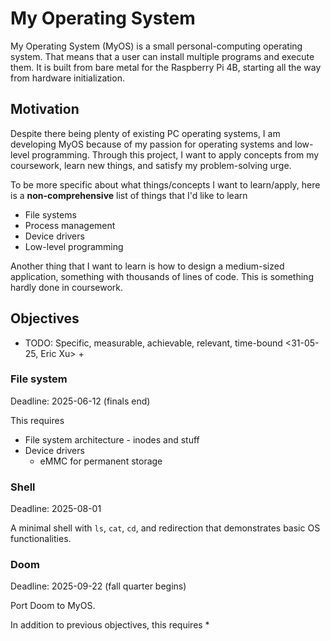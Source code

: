 # My Operating System

My Operating System (MyOS) is a small personal-computing operating system.
That means that a user can install multiple programs and execute them. It is
built from bare metal for the Raspberry Pi 4B, starting all the way from
hardware initialization.


## Motivation

Despite there being plenty of existing PC operating systems, I am developing
MyOS because of my passion for operating systems and low-level programming.
Through this project, I want to apply concepts from my coursework, learn new
things, and satisfy my problem-solving urge.

To be more specific about what things/concepts I want to learn/apply, here is a
**non-comprehensive** list of things that I'd like to learn

* File systems
* Process management
* Device drivers
* Low-level programming

Another thing that I want to learn is how to design a medium-sized
application, something with thousands of lines of code. This is something hardly
done in coursework.


## Objectives

+ TODO: Specific, measurable, achievable, relevant, time-bound <31-05-25, Eric Xu> +


### File system

Deadline: 2025-06-12 (finals end)

This requires
* File system architecture - inodes and stuff
* Device drivers
    + eMMC for permanent storage


### Shell

Deadline: 2025-08-01

A minimal shell with `ls`, `cat`, `cd`, and redirection that demonstrates basic
OS functionalities.


### Doom

Deadline: 2025-09-22 (fall quarter begins)

Port Doom to MyOS.

In addition to previous objectives, this requires
* 
